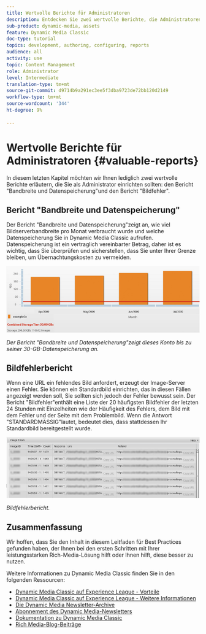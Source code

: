 ```yaml
---
title: Wertvolle Berichte für Administratoren
description: Entdecken Sie zwei wertvolle Berichte, die Administratoren von Dynamic Media Classic einrichten sollten.
sub-product: dynamic-media, assets
feature: Dynamic Media Classic
doc-type: tutorial
topics: development, authoring, configuring, reports
audience: all
activity: use
topic: Content Management
role: Administrator
level: Intermediate
translation-type: tm+mt
source-git-commit: d9714b9a291ec3ee5f3dba9723de72bb120d2149
workflow-type: tm+mt
source-wordcount: '344'
ht-degree: 9%

---
```



# Wertvolle Berichte für Administratoren {#valuable-reports}

In diesem letzten Kapitel möchten wir Ihnen lediglich zwei wertvolle Berichte erläutern, die Sie als Administrator einrichten sollten: den Bericht &quot;Bandbreite und Datenspeicherung&quot;und den Bericht &quot;Bildfehler&quot;.

## Bericht &quot;Bandbreite und Datenspeicherung&quot;

Der Bericht &quot;Bandbreite und Datenspeicherung&quot;zeigt an, wie viel Bildserverbandbreite pro Monat verbraucht wurde und welche Datenspeicherung Sie in Dynamic Media Classic aufrufen. Datenspeicherung ist ein vertraglich vereinbarter Betrag, daher ist es wichtig, dass Sie überprüfen und sicherstellen, dass Sie unter Ihrer Grenze bleiben, um Übernachtungskosten zu vermeiden.

![image](assets/valuable-reports/reports-1.jpg)

_Der Bericht &quot;Bandbreite und Datenspeicherung&quot;zeigt dieses Konto bis zu seiner 30-GB-Datenspeicherung an._

## Bildfehlerbericht

Wenn eine URL ein fehlendes Bild anfordert, erzeugt der Image-Server einen Fehler. Sie können ein Standardbild einrichten, das in diesen Fällen angezeigt werden soll, Sie sollten sich jedoch der Fehler bewusst sein. Der Bericht &quot;Bildfehler&quot;enthält eine Liste der 20 häufigsten Bildfehler der letzten 24 Stunden mit Einzelheiten wie der Häufigkeit des Fehlers, dem Bild mit dem Fehler und der Seite mit dem Problembild. Wenn die Antwort &quot;STANDARDMÄSSIG&quot;lautet, bedeutet dies, dass stattdessen Ihr Standardbild bereitgestellt wurde.

![image](assets/valuable-reports/reports-2.jpg)

_Bildfehlerbericht._

## Zusammenfassung

Wir hoffen, dass Sie den Inhalt in diesem Leitfaden für Best Practices gefunden haben, der Ihnen bei den ersten Schritten mit Ihrer leistungsstarken Rich-Media-Lösung hilft oder Ihnen hilft, diese besser zu nutzen.

Weitere Informationen zu Dynamic Media Classic finden Sie in den folgenden Ressourcen:

- [Dynamic Media Classic auf Experience League - Vorteile](https://guided.adobe.com/?launch=AEM-5a#recommended/solutions/experience-manager)
- [Dynamic Media Classic auf Experience League - Weitere Informationen](https://guided.adobe.com/?launch=AEM-6a#recommended/solutions/experience-manager)
- [Die Dynamic Media Newsletter-Archive](https://docs.adobe.com/content/help/en/dynamic-media-classic/using/dynamic-media-newsletter.html)
- [Abonnement des Dynamic Media-Newsletters](https://www.adobe.com/subscription/dynamic-media-newsletter.html)
- [Dokumentation zu Dynamic Media Classic](https://docs.adobe.com/content/help/en/dynamic-media-classic/using/home.html)
- [Rich Media-Blog-Beiträge](https://theblog.adobe.com/tag/dynamic-media)
